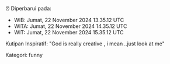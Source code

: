 ⏰ Diperbarui pada:
- WIB: Jumat, 22 November 2024 13.35.12 UTC
- WITA: Jumat, 22 November 2024 14.35.12 UTC
- WIT: Jumat, 22 November 2024 15.35.12 UTC

Kutipan Inspiratif:
"God is really creative , i mean ..just look at me"


Kategori: funny

